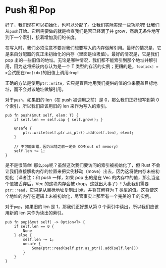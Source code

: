 # Push 和 Pop

好了，我们现在可以初始化，也可以分配了。让我们实际实现一些功能吧! 让我们从`push`开始。它所需要做的就是检查我们是否已经满了并 grow，然后无条件地写到下一个索引，接着增加我们的长度。

在写入时，我们必须注意不要对我们想要写入的内存做解引用。最坏的情况是，它是来自分配器的真正未初始化的内存（里面是垃圾值）。最好的情况是，它是我们 pop 出的一些旧值的地址。无论是哪种情况，我们都不能索引到那个地址并解引用，因为这将把该内存认为是一个 T 类型的存活的实例；更糟的是，`foo[idx] = x`会试图在`foo[idx]`的旧值上调用`drop`!

正确的方法是使用`ptr::write`，它只是盲目地用我们提供的值的位来覆盖目标地址，而不会对该地址做解引用。

对于`push`，如果旧的 len（在 push 被调用之前）是 0，那么我们正好想写到第 0 个索引，所以我们应该用旧的 len 来作为写入的索引。

<!-- ignore: simplified code -->
```rust,ignore
pub fn push(&mut self, elem: T) {
    if self.len == self.cap { self.grow(); }

    unsafe {
        ptr::write(self.ptr.as_ptr().add(self.len), elem);
    }

    // 不可能出错，因为出错之前一定会 OOM(out of memory)
    self.len += 1;
}
```

是不是很简单! 那么`pop`呢？虽然这次我们要访问的索引被初始化了，但 Rust 不会让我们直接解构内存的位置来把实例移动（move）出去，因为这将使内存未被初始化（译者注：和 push 一样，如果 pop 出的是在 Vec 的内存中的值，那么当这个值被丢弃后，Vec 的这块内存会被 drop，这就出大事了）! 为此我们需要`ptr::read`，它只是从目标地址复制出 bit，并将其解释为 T 类型的值。这将使这个地址的内存在逻辑上未被初始化，尽管事实上那里有一个完美的 T 的实例。

对于`pop`，如果旧的 len 是 1，那我们正好想从第 0 个索引中读出，所以我们应该用新的 len 来作为读出的索引。

<!-- ignore: simplified code -->
```rust,ignore
pub fn pop(&mut self) -> Option<T> {
    if self.len == 0 {
        None
    } else {
        self.len -= 1;
        unsafe {
            Some(ptr::read(self.ptr.as_ptr().add(self.len)))
        }
    }
}
```
